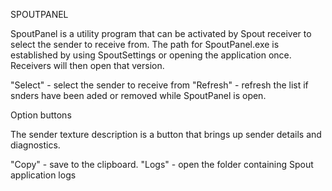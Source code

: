 SPOUTPANEL

SpoutPanel is a utility program that can be activated by Spout receiver to select the sender to receive from. The path for SpoutPanel.exe is established by using SpoutSettings or opening the application once. Receivers will then open that version.

"Select" - select the sender to receive from
"Refresh" - refresh the list if snders have been aded or removed while SpoutPanel is open.

Option buttons

The sender texture description is a button that brings up sender details and diagnostics.

"Copy" - save to the clipboard.
"Logs" - open the folder containing Spout application logs
